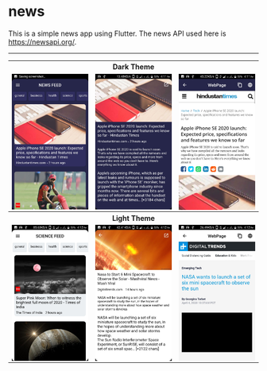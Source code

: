 # news

This is a simple news app using Flutter. The news API used here is https://newsapi.org/.
  
  <hr>
<div style="text-align: center">
  <table>
    <th colspan=3>Dark Theme</th>
    <tr>
  <td style="text-align: center">
    <img align="left" width="400" src="https://github.com/varamsky/news/blob/master/Screenshot_20200405-161138.jpeg"/>
</td>
<td style="text-align: center">
  <img align="left" width="400" src="https://github.com/varamsky/news/blob/master/Screenshot_20200405-161134.jpeg"/>
</td>
  <td style="text-align: center">
    <img align="left" width="400" src="https://github.com/varamsky/news/blob/master/Screenshot_20200405-161144.jpeg"/>
</td>
</tr>
    <th colspan=3>Light Theme</th>
  <tr>
  <td style="text-align: center">
    <img align="left" width="400" src="https://github.com/varamsky/news/blob/master/Screenshot_20200405-161223.jpeg"/>
</td>
<td style="text-align: center">
  <img align="left" width="400" src="https://github.com/varamsky/news/blob/master/Screenshot_20200405-161241.jpeg"/>
</td>
  <td style="text-align: center">
    <img align="left" width="400" src="https://github.com/varamsky/news/blob/master/Screenshot_20200405-161252.jpeg"/>
</td>
</tr>
  </table>
</div>
